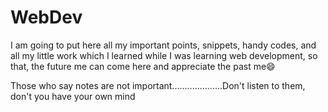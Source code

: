 # WebDev
I am going to put here all my important points, snippets, handy codes, and all my little work which I learned while I was learning web development, so that, the future me can come here and appreciate the past me😄

Those who say notes are not important....................Don't listen to them, don't you have your own mind 
